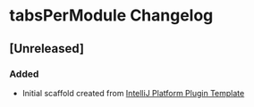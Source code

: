 <!-- Keep a Changelog guide -> https://keepachangelog.com -->

# tabsPerModule Changelog

## [Unreleased]
### Added
- Initial scaffold created from [IntelliJ Platform Plugin Template](https://github.com/JetBrains/intellij-platform-plugin-template)
